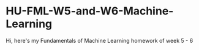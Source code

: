 # HU-FML-W5-and-W6-Machine-Learning
Hi, here's my Fundamentals of Machine Learning homework of week 5 - 6
